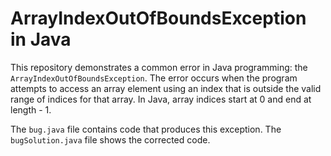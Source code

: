 # ArrayIndexOutOfBoundsException in Java

This repository demonstrates a common error in Java programming: the `ArrayIndexOutOfBoundsException`. The error occurs when the program attempts to access an array element using an index that is outside the valid range of indices for that array. In Java, array indices start at 0 and end at length - 1.

The `bug.java` file contains code that produces this exception. The `bugSolution.java` file shows the corrected code.